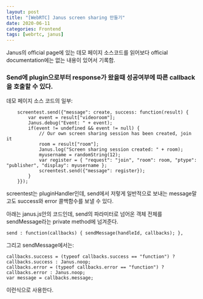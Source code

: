 ```yaml
---
layout: post
title: "[WebRTC] Janus screen sharing 만들기"
date: 2020-06-11
categories: Frontend
tags: [webrtc, janus]
---
```


Janus의 official page에 있는 데모 페이지 소스코드를 읽어보다 official documentation에는 없는 내용이 있어서 기록함.

### Send에 plugin으로부터 response가 왔을때 성공여부에 따른 callback을 호출할 수 있다.

데모 페이지 소스 코드의 일부:

```
    screentest.send({"message": create, success: function(result) {
        var event = result["videoroom"];
        Janus.debug("Event: " + event);
        if(event != undefined && event != null) {
            // Our own screen sharing session has been created, join it
            room = result["room"];
            Janus.log("Screen sharing session created: " + room);
            myusername = randomString(12);
            var register = { "request": "join", "room": room, "ptype": "publisher", "display": myusername };
            screentest.send({"message": register});
        }
    }});
```

screentest는 pluginHandler인데, send에서 저렇게 일반적으로 보내는 message말고도 success와 error 콜백함수를 보낼 수 있다.

아래는 janus.js안의 코드인데, send의 파라미터로 넘어온 객체 전체를 sendMessage라는 private method에 넘겨준다.

```
send : function(callbacks) { sendMessage(handleId, callbacks); },
```

그리고 sendMessage에서는:

```
callbacks.success = (typeof callbacks.success == "function") ? callbacks.success : Janus.noop;
callbacks.error = (typeof callbacks.error == "function") ? callbacks.error : Janus.noop;
var message = callbacks.message;
```

이런식으로 사용한다.